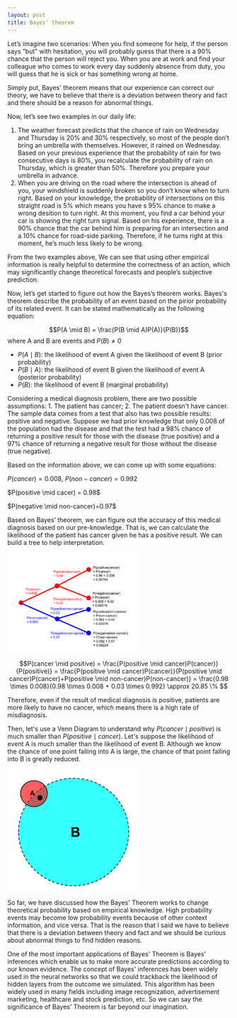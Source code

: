 ```yaml
---
layout: post
title: Bayes' theorem
---
```


Let’s imagine two scenarios: When you find someone for help, if the person says “but” with hesitation, you will probably guess that there is a 90% chance that the person will reject you. When you are at work and find your colleague who comes to work every day suddenly absence from duty, you will guess that he is sick or has something wrong at home. 

Simply put, Bayes' theorem means that our experience can correct our theory, we have to believe that there is a deviation between theory and fact and there should be a reason for abnormal things.

Now, let’s see two examples in our daily life:
1. The weather forecast predicts that the chance of rain on Wednesday and Thursday is 20% and 30% respectively, so most of the people don’t bring an umbrella with themselves. However, it rained on Wednesday. Based on your previous experience that the probability of rain for two consecutive days is 80%, you recalculate the probability of rain on Thursday, which is greater than 50%. Therefore you prepare your umbrella in advance.
2. When you are driving on the road where the intersection is ahead of you, your windshield is suddenly broken so you don’t know when to turn right. Based on your knowledge, the probability of intersections on this straight road is 5% which means you have s 95% chance to make a wrong desition to turn right. At this moment, you find a car behind your car is showing the right turn signal. Based on his experience, there is a 90% chance that the car behind him is preparing for an intersection and a 10% chance for road-side parking. Therefore, if he turns right at this moment, he’s much less likely to be wrong.

From the two examples above, We can see that using other empirical information is really helpful to determine the correctness of an action, which may significantly change theoretical forecasts and people’s subjective prediction.

Now, let’s get started to figure out how the Bayes’s theorem works. Bayes's theorem describe the probability of an event based on the pirior probability of its related event. It can be stated mathematically as the following equation:


$$P(A \mid B) = \frac{P(B \mid A)P(A)}{P(B)}$$
where A and B are events and $P(B)\neq 0$
- $P(A \mid B)$: the likelihood of event A given the likelihood of event B (prior probability)
- $P(B \mid A)$: the likelihood of event B given the likelihood of event A (posterior probability)
- $P(B)$: the likelihood of event B (marginal probability)

Considering a medical diagnosis problem, there are two possible assumptions: 1. The patient has cancer; 2. The patient doesn't have cancer. The sample data comes from a test that also has two possible results: positive and negative. Suppose we had prior knowledge that only 0.008 of the population had the disease and that the test had a 98% chance of returning a positive result for those with the disease (true positive) and a 97% chance of returning a negative result for those without the disease (true negative).

Based on the information above, we can come up with some equations:

$P(cancer)=0.008$, $P(non-cancer)=0.992$
<p>$P(positive \mid cacer) = 0.98$
<p>$P(negative \mid non-cancer)=0.97$
    
Based on Bayes’ theorem, we can figure out the accuracy of this medical diagnosis based on our pre-knowledge. That is, we can calculate the likelihood of the patient has cancer given he has a positive result. We can build a tree to help interpretation.

<p>
<img src="/images/diagram1_tree.png" width="300"/>
<p>
    
$$P(cancer \mid positive) = \frac{P(positive \mid cancer)P(cancer)}{P(positive)} = \frac{P(positive \mid cancer)P(cancer)}{P(positive \mid cancer)P(cancer)+P(positive \mid non-cancer)P(non-cancer)} = \frac{0.98 \times 0.008}{0.98 \times 0.008 + 0.03 \times 0.992} \approx 20.85 \% $$


Therefore, even if the result of medical diagnosis is positive, patients are more likely to have no cancer, which means there is a high rate of misdiagnosis.

Then, let's use a Venn Diagram to understand why $P(cancer \mid positive)$ is much smaller than $P(positive \mid cancer)$. Let's suppose the likelihood of event A is much smaller than the likelihood of event B. Although we know the chance of one point falling into A is large, the chance of that point falling into B is greatly reduced.

<p>
<img src="/images/diagram2_venn.png" width="300"/>
<p>
    
So far, we have discussed how the Bayes' Theorem works to change theoretical probability based on empirical knowledge. High probability events may become low probability events because of other context information, and vice versa. That is the reason that I said we have to believe that there is a deviation between theory and fact and we should be curious about abnormal things to find hidden reasons.

One of the most important applications of Bayes' Theorem is Bayes' inferences which enable us to make more accurate predictions according to our known evidence. The concept of Bayes' inferences has been widely used in the neural networks so that we could trackback the likelihood of hidden layers from the outcome we simulated. This algorithm has been widely used in many fields including image recognization, advertisement marketing, healthcare and stock prediction, etc. So we can say the significance of Bayes' Theorem is far beyond our imagination.

